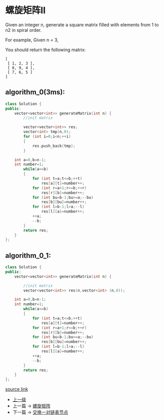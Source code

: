 # 螺旋矩阵II

Given an integer n, generate a square matrix filled with elements from 1 to n2 in spiral order.

For example,
Given n = 3,

You should return the following matrix:
```
[
 [ 1, 2, 3 ],
 [ 8, 9, 4 ],
 [ 7, 6, 5 ]
]
```

## algorithm_0(3ms):
```c++
class Solution {
public:
    vector<vector<int>> generateMatrix(int n) {
        //init matrix

        vector<vector<int>> res;
        vector<int> tmp(n,0);
        for (int i=0;i<n;++i)
        {
            res.push_back(tmp);
        }

    int a=0,b=n-1;
    int number=1;
        while(a<=b)
        {
            for (int t=a;t<=b;++t)
                res[a][t]=number++;
            for (int r=a+1;r<=b;++r)
                res[r][b]=number++;
            for (int bu=b-1;bu>=a;--bu)
                res[b][bu]=number++;
            for (int l=b-1;l>a;--l)
                res[l][a]=number++;
            ++a;
            --b;
        }
        return res;
    }
};
```

## algorithm_0_1:

```c++
class Solution {
public:
    vector<vector<int>> generateMatrix(int n) {

        //init matrix
        vector<vector<int>> res(n,vector<int> (n,0));

    int a=0,b=n-1;
    int number=1;
        while(a<=b)
        {
            for (int t=a;t<=b;++t)
                res[a][t]=number++;
            for (int r=a+1;r<=b;++r)
                res[r][b]=number++;
            for (int bu=b-1;bu>=a;--bu)
                res[b][bu]=number++;
            for (int l=b-1;l>a;--l)
                res[l][a]=number++;
            ++a;
            --b;
        }
        return res;
    }
};
```


[source link](https://leetcode.com/problems/spiral-matrix-ii/discuss/)
- [上一级](README.md)
- 上一篇 -> [螺旋矩阵](Spiral_Matrix.md)
- 下一篇 -> [交换一对链表节点](Swap_Nodes_in_Pairs.md)
